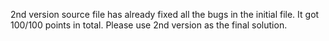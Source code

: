 2nd version source file has already fixed all the bugs in the initial file. 
It got 100/100 points in total. Please use 2nd version as the final solution.
